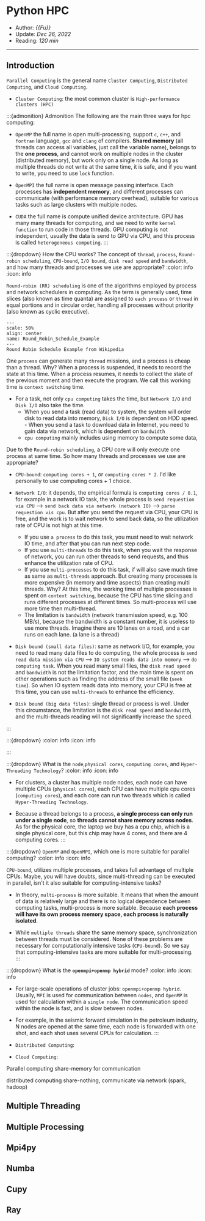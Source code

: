 # Python HPC

- Author: *{{Fu}}*
- Update: *Dec 26, 2022*
- Reading: *120 min*

---

## Introduction

`Parallel Computing` is the general name  `Cluster Computing`, `Distributed Computing`, and `Cloud Computing`.

- `Cluster Computing`: the most common cluster is `High-performance clusters (HPC)`

:::{admonition} Admonition
The following are the main three ways for hpc computing:

- `OpenMP` the full name is open multi-processing, support `c`, `c++`, and `fortran` language, `gcc` and `clang` of compilers. 
**Shared memory** (all threads can access all variables, just call the variable name), belongs to the **one process**, and cannot work on multiple nodes in the cluster (distributed memory), but work only on a single node. As long as multiple threads do not write at the same time, it is safe, and if you want to write, you need to use `lock` function.

- `OpenMPI` the full name is open message passing interface. Each processes has **independent memory**, and different processes can communicate (with performance memory overhead), suitable for various tasks such as large clusters with multiple nodes.

- `CUDA` the full name is compute unified device architecture. GPU has many many threads for computing, and we need to write `kernel function` to run code in those threads. GPU computing is not independent, usually the data is send to GPU via CPU, and this process is called `heterogeneous computing`.
:::




:::{dropdown} How the CPU works? The concept of `thread`, `process`, `Round-robin scheduling`, `CPU-bound`, `I/O bound`, `disk read speed` and `bandwidth`, and how many threads and processes we use are appropriate?
:color: info
:icon: info

`Round-robin (RR) scheduling` is one of the algorithms employed by process and network schedulers in computing. As the term is generally used, time slices (also known as time quanta) are assigned to `each process` or `thread` in equal portions and in circular order, handling all processes without priority (also known as cyclic executive). 

```{figure} ./files/Round_Robin_Schedule_Example.jpg
---
scale: 50%
align: center
name: Round_Robin_Schedule_Example
---
Round Robin Schedule Example from Wikipedia
```

One `process` can generate many `thread` missions, and a process is cheap than a thread. Why? When a process is suspended, it needs to record the state at this time. When a process resumes, it needs to collect the state of the previous moment and then execute the program. We call this working time is `context switching` time. 



- For a task, not only `cpu computing` takes the time, but `Network I/O` and `Disk I/O` also take the time. 
    - When you send a task (read data) to system, the system will order disk to read data into memory, `Disk I/O` is dependent on HDD speed. - When you send a task to download data in Internet, you need to gain data via network, which is dependent on `bandwidth`
    - `cpu computing` mainly includes using memory to compute some data, 

Due to the `Round-robin scheduling`, a CPU core will only execute one process at same time. So how many threads and processes we use are appropriate? 


- `CPU-bound`: `computing cores + 1`, or `computing cores * 2`. I'd like personally to use computing cores + 1 choice.

- `Network I/O`: it depends, the empirical formula is `computing cores / 0.1`, for example in a network IO task, the whole process is `send requestion via CPU` --> `send back data via network (network IO)` --> `parse requestion vis cpu`. But after you send the request via CPU, your CPU is free, and the work is to wait network to send back data, so the utilization rate of CPU is not high at this time. 
    - If you use `a process` to do this task, you must need to wait network IO time, and after that you can run next step code. 
    - If you use `multi-threads` to do this task, when you wait the response of network, you can run other threads to send requests, and thus enhance the utilization rate of CPU. 
    - If you use `multi-processes`  to do this task, if will also save much time as same as `multi-threads` approach. But creating many processes is more expensive (in memory and time aspects) than creating multi threads. Why? At this time, the working time of multiple processes is spent on `context switching`, because the CPU has time slicing and runs different processes at different times. So multi-process will use more time then multi-thread.
    - The limitation is `bandwidth` (network transmission speed, e.g. 100 MB/s), because the bandwidth is a constant number, it is useless to use more threads. Imagine there are 10 lanes on a road, and a car runs on each lane. (a lane is a thread)

- `Disk bound (small data files)`: same as network I/O, for example, you need to read many data files to do computing, the whole process is `send read data mission via CPU` --> `IO system reads data into memory` --> `do computing task`. When you read many small files, the `disk read speed` and `bandwidth` is not the limitation factor, and the main time is spent on other operations such as finding the address of the small file (`seek time`). So when IO system reads data into memory, your CPU is free at this time, you can use `multi-threads` to enhance the efficiency.

- `Disk bound (big data files)`: single thread or process is well. Under this circumstance, the limitation is the `disk read speed` and `bandwidth`, and the multi-threads reading will not significantly increase the speed. 

:::


:::{dropdown} 
:color: info
:icon: info



:::








:::{dropdown} What is the `node`,`physical cores`, `computing cores`, and `Hyper-Threading Technology`?
:color: info
:icon: info

- For clusters, a cluster has multiple node nodes, each node can have multiple CPUs (`physical cores`), each CPU can have multiple cpu cores (`computing cores`), and each core can run two threads which is called `Hyper-Threading Technology`. 

- Because a thread belongs to a process, **a single process can only run under a single node**, so **threads cannot share memory across nodes**. As for the physical core, the laptop we buy has a cpu chip, which is a single physical core, but this chip may have 4 cores, and there are 4 computing cores.
:::




:::{dropdown} `OpenMP` and `OpenMPI`, which one is more suitable for parallel computing?
:color: info
:icon: info

`CPU-bound`, utilizes multiple processes, and takes full advantage of multiple CPUs. Maybe, you will have doubts, since multi-threading can be executed in parallel, isn't it also suitable for computing-intensive tasks? 

- In theory, `multi-process` is more suitable. It means that when the amount of data is relatively large and there is no logical dependence between computing tasks, multi-process is more suitable. Because **each process will have its own process memory space, each process is naturally isolated**. 

- While `multiple threads` share the same memory space, synchronization between threads must be considered. None of these problems are necessary for computationally intensive tasks (`CPU-bound`). So we say that computing-intensive tasks are more suitable for multi-processing.
:::






:::{dropdown} What is the **`openmpi+openmp hybrid`** mode?
:color: info
:icon: info

- For large-scale operations of cluster jobs: `openmpi+openmp hybrid`. Usually, `MPI` is used for communication between `nodes`, and `OpenMP` is used for calculation within a `single node`. The communication speed within the node is fast, and is slow between nodes. 

- For example, in the seismic forward simulation in the petroleum industry, N nodes are opened at the same time, each node is forwarded with one shot, and each shot uses several CPUs for calculation.
:::







- `Distributed Computing`:

- `Cloud Computing`:



Parallel computing share-memory for communication

distributed computing share-nothing, communicate via network (spark, hadoop)



## Multiple Threading




## Multiple Processing



## Mpi4py 




## Numba 


## Cupy 



## Ray







